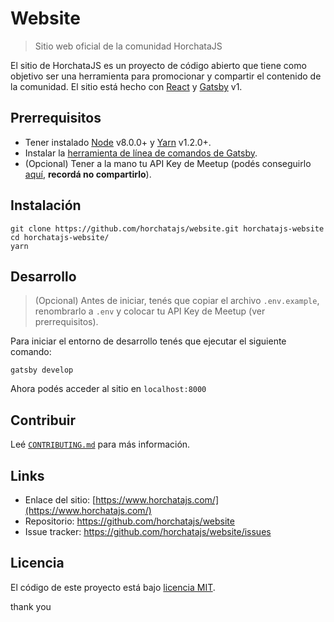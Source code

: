 # Website

> Sitio web oficial de la comunidad HorchataJS

El sitio de HorchataJS es un proyecto de código abierto que tiene como objetivo ser una herramienta para promocionar y compartir el contenido de la comunidad. El sitio está hecho con [React](https://reactjs.org/) y [Gatsby](https://www.gatsbyjs.org/) v1.

## Prerrequisitos

- Tener instalado [Node](https://nodejs.org/es/) v8.0.0+ y [Yarn](https://yarnpkg.com/es-ES/) v1.2.0+.
- Instalar la [herramienta de línea de comandos de Gatsby](https://www.gatsbyjs.org/docs/).
- (Opcional) Tener a la mano tu API Key de Meetup (podés conseguirlo [aquí](https://secure.meetup.com/meetup_api/key/), **recordá no compartirlo**).

## Instalación

```shell
git clone https://github.com/horchatajs/website.git horchatajs-website
cd horchatajs-website/
yarn
```

## Desarrollo

> (Opcional) Antes de iniciar, tenés que copiar el archivo `.env.example`, renombrarlo a `.env` y colocar tu API Key de Meetup (ver prerrequisitos).

Para iniciar el entorno de desarrollo tenés que ejecutar el siguiente comando:

```shell
gatsby develop
```

Ahora podés acceder al sitio en `localhost:8000`

## Contribuir

Leé [`CONTRIBUTING.md`](https://github.com/horchatajs/website/blob/master/.github/CONTRIBUTING.md) para más información.

## Links

- Enlace del sitio: [https://www.horchatajs.com/](https://www.horchatajs.com/)
- Repositorio: https://github.com/horchatajs/website
- Issue tracker: https://github.com/horchatajs/website/issues

## Licencia

El código de este proyecto está bajo [licencia MIT](https://github.com/horchatajs/website/blob/master/LICENSE).

thank you
